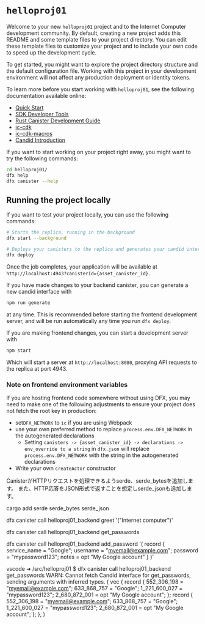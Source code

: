 # `helloproj01`

Welcome to your new `helloproj01` project and to the Internet Computer development community. By default, creating a new project adds this README and some template files to your project directory. You can edit these template files to customize your project and to include your own code to speed up the development cycle.

To get started, you might want to explore the project directory structure and the default configuration file. Working with this project in your development environment will not affect any production deployment or identity tokens.

To learn more before you start working with `helloproj01`, see the following documentation available online:

- [Quick Start](https://internetcomputer.org/docs/current/developer-docs/setup/deploy-locally)
- [SDK Developer Tools](https://internetcomputer.org/docs/current/developer-docs/setup/install)
- [Rust Canister Development Guide](https://internetcomputer.org/docs/current/developer-docs/backend/rust/)
- [ic-cdk](https://docs.rs/ic-cdk)
- [ic-cdk-macros](https://docs.rs/ic-cdk-macros)
- [Candid Introduction](https://internetcomputer.org/docs/current/developer-docs/backend/candid/)

If you want to start working on your project right away, you might want to try the following commands:

```bash
cd helloproj01/
dfx help
dfx canister --help
```

## Running the project locally

If you want to test your project locally, you can use the following commands:

```bash
# Starts the replica, running in the background
dfx start --background

# Deploys your canisters to the replica and generates your candid interface
dfx deploy
```

Once the job completes, your application will be available at `http://localhost:4943?canisterId={asset_canister_id}`.

If you have made changes to your backend canister, you can generate a new candid interface with

```bash
npm run generate
```

at any time. This is recommended before starting the frontend development server, and will be run automatically any time you run `dfx deploy`.

If you are making frontend changes, you can start a development server with

```bash
npm start
```

Which will start a server at `http://localhost:8080`, proxying API requests to the replica at port 4943.

### Note on frontend environment variables

If you are hosting frontend code somewhere without using DFX, you may need to make one of the following adjustments to ensure your project does not fetch the root key in production:

- set`DFX_NETWORK` to `ic` if you are using Webpack
- use your own preferred method to replace `process.env.DFX_NETWORK` in the autogenerated declarations
  - Setting `canisters -> {asset_canister_id} -> declarations -> env_override to a string` in `dfx.json` will replace `process.env.DFX_NETWORK` with the string in the autogenerated declarations
- Write your own `createActor` constructor


CanisterがHTTPリクエストを処理できるようserde、serde_bytesを追加します。
また、HTTP応答をJSON形式で返すことを想定しserde_jsonも追加します。

cargo add serde serde_bytes serde_json




dfx canister call helloproj01_backend greet '("Internet computer")'



dfx canister call helloproj01_backend get_passwords


dfx canister call helloproj01_backend add_password '(
  record {
    service_name = "Google";
    username = "myemail@example.com";
    password = "mypassword123";
    notes = opt "My Google account"
  }
)'


vscode ➜ /src/helloproj01 $ dfx canister call helloproj01_backend get_passwords
WARN: Cannot fetch Candid interface for get_passwords, sending arguments with inferred types.
(
  vec {
    record {
      552_306_198 = "myemail@example.com";
      633_868_757 = "Google";
      1_221_600_027 = "mypassword123";
      2_680_872_001 = opt "My Google account";
    };
    record {
      552_306_198 = "myemail@example.com";
      633_868_757 = "Google";
      1_221_600_027 = "mypassword123";
      2_680_872_001 = opt "My Google account";
    };
  },
)